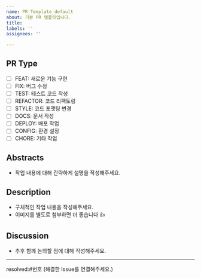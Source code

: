 ```yaml
---
name: PR_Template_default
about: 기본 PR 템플릿입니다.
title:
labels: ''
assignees: ''

---
```


## PR Type
- [ ] FEAT: 새로운 기능 구현
- [ ] FIX: 버그 수정
- [ ] TEST: 테스트 코드 작성
- [ ] REFACTOR: 코드 리팩토링
- [ ] STYLE: 코드 포맷팅 변경
- [ ] DOCS: 문서 작성
- [ ] DEPLOY: 배포 작업
- [ ] CONFIG: 환경 설정
- [ ] CHORE: 기타 작업

## Abstracts
* 작업 내용에 대해 간략하게 설명을 작성해주세요.

## Description
* 구체적인 작업 내용을 작성해주세요.
* 이미지를 별도로 첨부하면 더 좋습니다 👍

## Discussion
* 추후 함께 논의할 점에 대해 작성해주세요.

---
resolved:#번호
(해결한 Issue를 연결해주세요.)
